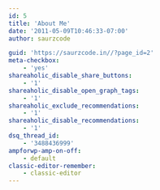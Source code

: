 ```yaml
---
id: 5
title: 'About Me'
date: '2011-05-09T10:46:33-07:00'
author: saurzcode

guid: 'https://saurzcode.in//?page_id=2'
meta-checkbox:
    - 'yes'
shareaholic_disable_share_buttons:
    - '1'
shareaholic_disable_open_graph_tags:
    - '1'
shareaholic_exclude_recommendations:
    - '1'
shareaholic_disable_recommendations:
    - '1'
dsq_thread_id:
    - '3488436999'
ampforwp-amp-on-off:
    - default
classic-editor-remember:
    - classic-editor
---
```


